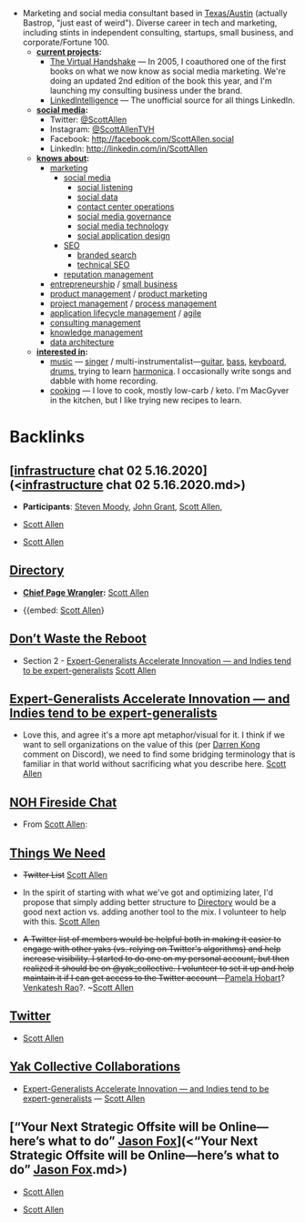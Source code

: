 - Marketing and social media consultant based in [Texas/Austin](<Texas/Austin.md>) (actually Bastrop, "just east of weird"). Diverse career in tech and marketing, including stints in independent consulting, startups, small business, and corporate/Fortune 100.
    - **[current projects](<current projects.md>):**
        - [The Virtual Handshake](http://TheVirtualHandshake.com) — In 2005, I coauthored one of the first books on what we now know as social media marketing. We're doing an updated 2nd edition of the book this year, and I'm launching my consulting business under the brand.
        - [LinkedIntelligence](http://LinkedIntelligence.com) — The unofficial  source for all things LinkedIn.
    - **[social media](<social media.md>):** 
        - Twitter: [@ScottAllen](http://twitter.com/ScottAllen)
        - Instagram: [@ScottAllenTVH](https://www.instagram.com/scottallentvh/)
        - Facebook: http://facebook.com/ScottAllen.social
        - LinkedIn: http://linkedin.com/in/ScottAllen
    - **[knows about](<knows about.md>):**
        - [marketing](<marketing.md>)
            - [social media](<social media.md>)
                - [social listening](<social listening.md>)
                - [social data](<social data.md>)
                - [contact center operations](<contact center operations.md>)
                - [social media governance](<social media governance.md>)
                - [social media technology](<social media technology.md>)
                - [social application design](<social application design.md>)
            - [SEO](<SEO.md>)
                - [branded search](<branded search.md>)
                - [technical SEO](<technical SEO.md>)
            - [reputation management](<reputation management.md>)
        - [entrepreneurship](<entrepreneurship.md>) / [small business](<small business.md>)
        - [product management](<product management.md>) / [product marketing](<product marketing.md>)
        - [project management](<project management.md>) / [process management](<process management.md>)
        - [application lifecycle management](<application lifecycle management.md>) / [agile](<agile.md>)
        - [consulting management](<consulting management.md>)
        - [knowledge management](<knowledge management.md>)
        - [data architecture](<data architecture.md>)
    - **[interested in](<interested in.md>):**
        - [music](<music.md>) — [singer](<singer.md>) / multi-instrumentalist—[guitar](<guitar.md>), [bass](<bass.md>), [keyboard](<keyboard.md>), [drums](<drums.md>), trying to learn [harmonica](<harmonica.md>). I occasionally write songs and dabble with home recording.
        - [cooking](<cooking.md>) — I love to cook, mostly low-carb / keto. I'm MacGyver in the kitchen, but I like trying new recipes to learn.

# Backlinks
## [[infrastructure](<infrastructure.md>) chat 02 5.16.2020](<[infrastructure](<infrastructure.md>) chat 02 5.16.2020.md>)
- **Participants**: [Steven Moody](<Steven Moody.md>), [John Grant](<John Grant.md>), [Scott Allen](<Scott Allen.md>),

- [Scott Allen](<Scott Allen.md>)

- [Scott Allen](<Scott Allen.md>)

## [Directory](<Directory.md>)
- **[Chief Page Wrangler](<Chief Page Wrangler.md>):** [Scott Allen](<Scott Allen.md>)

- {{embed: [Scott Allen](<Scott Allen.md>)}

## [Don’t Waste the Reboot](<Don’t Waste the Reboot.md>)
- Section 2 - [Expert-Generalists Accelerate Innovation — and Indies tend to be expert-generalists](<Expert-Generalists Accelerate Innovation — and Indies tend to be expert-generalists.md>) [Scott Allen](<Scott Allen.md>)

## [Expert-Generalists Accelerate Innovation — and Indies tend to be expert-generalists](<Expert-Generalists Accelerate Innovation — and Indies tend to be expert-generalists.md>)
- Love this, and agree it's a more apt metaphor/visual for it. I think if we want to sell organizations on the value of this (per [Darren Kong](<Darren Kong.md>) comment on Discord), we need to find some bridging terminology that is familiar in that world without sacrificing what you describe here. [Scott Allen](<Scott Allen.md>)

## [NOH Fireside Chat](<NOH Fireside Chat.md>)
- From [Scott Allen](<Scott Allen.md>):

## [Things We Need](<Things We Need.md>)
- ~~Twitter List~~ [Scott Allen](<Scott Allen.md>)

- In the spirit of starting with what we've got and optimizing later, I'd propose that simply adding better structure to [Directory](<Directory.md>) would be a good next action vs. adding another tool to the mix. I volunteer to help with this. [Scott Allen](<Scott Allen.md>)

- ~~A Twitter list of members would be helpful both in making it easier to engage with other yaks (vs. relying on Twitter's algorithms) and help increase visibility. I started to do one on my personal account, but then realized it should be on @yak_collective. I volunteer to set it up and help maintain it if I can get access to the Twitter account~~—[Pamela Hobart](<Pamela Hobart.md>)? [Venkatesh Rao](<Venkatesh Rao.md>)?. ~[Scott Allen](<Scott Allen.md>)

## [Twitter](<Twitter.md>)
- [Scott Allen](<Scott Allen.md>)

## [Yak Collective Collaborations](<Yak Collective Collaborations.md>)
- [Expert-Generalists Accelerate Innovation — and Indies tend to be expert-generalists](<Expert-Generalists Accelerate Innovation — and Indies tend to be expert-generalists.md>) — [Scott Allen](<Scott Allen.md>)

## [“Your Next Strategic Offsite will be Online—here’s what to do” [Jason Fox](<Jason Fox.md>)](<“Your Next Strategic Offsite will be Online—here’s what to do” [Jason Fox](<Jason Fox.md>).md>)
- [Scott Allen](<Scott Allen.md>)

- [Scott Allen](<Scott Allen.md>)

